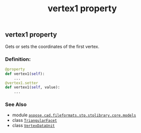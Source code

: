 ﻿---
title: vertex1 property
second_title: Aspose.CAD for Python via .NET API References
description: 
type: docs
weight: 50
url: /aspose.cad.fileformats.stp.stplibrary.core.models/triangularfacet/vertex1/
is_root: false
---

## vertex1 property


Gets or sets the coordinates of the first vertex.
### Definition:
```python
@property
def vertex1(self):
    ...
@vertex1.setter
def vertex1(self, value):
    ...
```

### See Also
* module [`aspose.cad.fileformats.stp.stplibrary.core.models`](../../)
* class [`TriangularFacet`](/cad/python-net/aspose.cad.fileformats.stp.stplibrary.core.models/triangularfacet)
* class [`VertexDataUnit`](/cad/python-net/aspose.cad.fileformats.stp.stplibrary.core.models/vertexdataunit)
